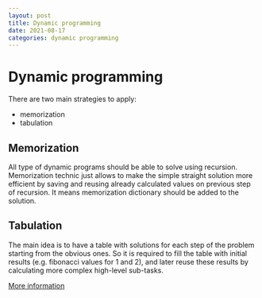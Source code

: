 ```yaml
---
layout: post
title: Dynamic programming
date: 2021-08-17
categories: dynamic programming
---
```

# Dynamic programming

There are two main strategies to apply:

* memorization
* tabulation

## Memorization

All type of dynamic programs should be able to solve using recursion. Memorization technic just allows to make the simple straight solution more efficient by saving and reusing already calculated values on previous step of recursion. It means memorization dictionary should be added to the solution.

## Tabulation

The main idea is to have a table with solutions for each step of the problem starting from the obvious ones. So it is required to fill the table with initial results (e.g. fibonacci values for 1 and 2), and later reuse these results by calculating more complex high-level sub-tasks.

[More information](https://www.freecodecamp.org/news/learn-dynamic-programing-to-solve-coding-challenges/)
